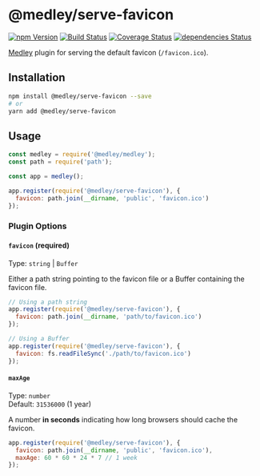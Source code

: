 # @medley/serve-favicon

[![npm Version](https://img.shields.io/npm/v/@medley/serve-favicon.svg)](https://www.npmjs.com/package/@medley/serve-favicon)
[![Build Status](https://travis-ci.org/medleyjs/serve-favicon.svg?branch=master)](https://travis-ci.org/medleyjs/serve-favicon)
[![Coverage Status](https://coveralls.io/repos/github/medleyjs/serve-favicon/badge.svg?branch=master)](https://coveralls.io/github/medleyjs/serve-favicon?branch=master)
[![dependencies Status](https://img.shields.io/david/medleyjs/serve-favicon.svg)](https://david-dm.org/medleyjs/serve-favicon)

[Medley](https://www.npmjs.com/package/@medley/medley) plugin for serving the
default favicon (`/favicon.ico`).

## Installation

```sh
npm install @medley/serve-favicon --save
# or
yarn add @medley/serve-favicon
```

## Usage

```js
const medley = require('@medley/medley');
const path = require('path');

const app = medley();

app.register(require('@medley/serve-favicon'), {
  favicon: path.join(__dirname, 'public', 'favicon.ico')
});
```

### Plugin Options

#### `favicon` (required)

Type: `string` | `Buffer`

Either a path string pointing to the favicon file or a Buffer containing the favicon file.

```js
// Using a path string
app.register(require('@medley/serve-favicon'), {
  favicon: path.join(__dirname, 'path/to/favicon.ico')
});

// Using a Buffer
app.register(require('@medley/serve-favicon'), {
  favicon: fs.readFileSync('./path/to/favicon.ico')
});
```

#### `maxAge`

Type: `number`<br>
Default: `31536000` (1 year)

A number **in seconds** indicating how long browsers should cache the favicon.

```js
app.register(require('@medley/serve-favicon'), {
  favicon: path.join(__dirname, 'public', 'favicon.ico'),
  maxAge: 60 * 60 * 24 * 7 // 1 week
});
```
